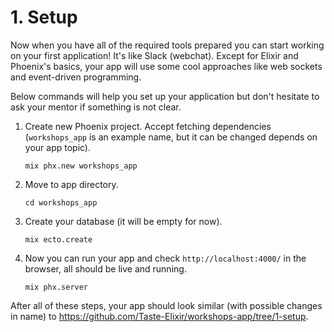 # 1. Setup

Now when you have all of the required tools prepared you can start working on your first application! It's like Slack (webchat). Except for Elixir and Phoenix's basics, your app will use some cool approaches like web sockets and event-driven programming.

Below commands will help you set up your application but don't hesitate to ask your mentor if something is not clear.

1. Create new Phoenix project. Accept fetching dependencies (`workshops_app` is an example name, but it can be changed depends on your app topic).
    ```console
    mix phx.new workshops_app
    ```

2. Move to app directory.
    ```console
    cd workshops_app
    ```

3. Create your database (it will be empty for now).
    ```console
    mix ecto.create
    ```

4. Now you can run your app and check `http://localhost:4000/` in the browser, all should be live and running.
    ```console
    mix phx.server
    ```

After all of these steps, your app should look similar (with possible changes in name) to https://github.com/Taste-Elixir/workshops-app/tree/1-setup.